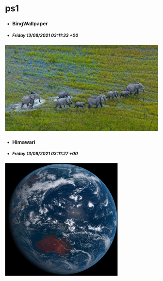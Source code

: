 # ps1

- ### BingWallpaper
- ##### Friday 13/08/2021 03:11:33 +00
<img src="BingWallpaper/latest.jpg" width="700" height="auto" title="👉  BingWallpaper  👈">


- ### Himawari 
- ##### Friday 13/08/2021 03:11:27 +00
<img src="Himawari/latest.jpg" width="auto" height="371" title="👉  Himawari  👈">






